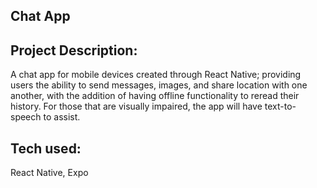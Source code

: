 ## Chat App

## Project Description:
A chat app for mobile devices created through React Native; providing users the ability to send messages, images, and share location with one another, with the addition of having offline functionality to reread their history. For those that are visually impaired, the app will have text-to-speech to assist.

## Tech used:
React Native, Expo